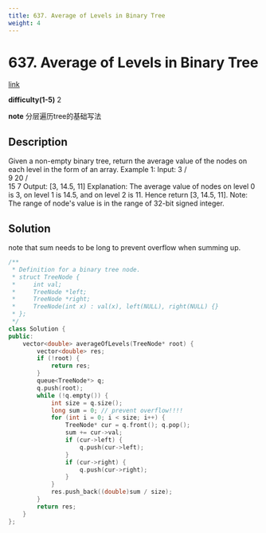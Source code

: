 ```yaml
---
title: 637. Average of Levels in Binary Tree
weight: 4
---
```

# 637. Average of Levels in Binary Tree
[link](https://leetcode.com/problems/average-of-levels-in-binary-tree/)

**difficulty(1-5)** 
2

**note**
分层遍历tree的基础写法

## Description
Given a non-empty binary tree, return the average value of the nodes on each level in the form of an array.
Example 1:
Input:
    3
   / \
  9  20
    /  \
   15   7
Output: [3, 14.5, 11]
Explanation:
The average value of nodes on level 0 is 3,  on level 1 is 14.5, and on level 2 is 11. Hence return [3, 14.5, 11].
Note:
The range of node's value is in the range of 32-bit signed integer.

## Solution
note that sum needs to be long to prevent overflow when summing up.

```c++
/**
 * Definition for a binary tree node.
 * struct TreeNode {
 *     int val;
 *     TreeNode *left;
 *     TreeNode *right;
 *     TreeNode(int x) : val(x), left(NULL), right(NULL) {}
 * };
 */
class Solution {
public:
    vector<double> averageOfLevels(TreeNode* root) {
        vector<double> res;
        if (!root) {
            return res;
        }
        queue<TreeNode*> q;
        q.push(root);
        while (!q.empty()) {
            int size = q.size();
            long sum = 0; // prevent overflow!!!!
            for (int i = 0; i < size; i++) {
                TreeNode* cur = q.front(); q.pop();
                sum += cur->val;
                if (cur->left) {
                    q.push(cur->left);
                }
                if (cur->right) {
                    q.push(cur->right);
                }
            }
            res.push_back((double)sum / size);
        }
        return res;
    }
};
```